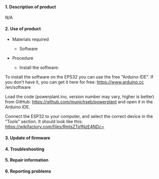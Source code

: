  #### 1. Description of product
 
N/A
     
 #### 2. Use of product
 
  * Materials required
      * Software
   
  * Procedure
  
     * Install the software:
      
  To install the software on the EPS32 you can use the free "Arduino IDE". If you don't have it, you can get it here for free: https://www.arduino.cc  /en/software

  Load the code (powerplant.ino, version number may vary, higher is better) from GitHub:
https://github.com/munichseb/powerplant and open it in the Arduino IDE.

  Connect the ESP32 to your computer, and select the correct device in the "Tools" section. It should look like this:
  https://wikifactory.com/files/RmlsZTo1NzE4NDc=


    
 
#### 3. Update of firmware
#### 4. Troubleshooting
#### 5. Repair information
#### 6. Reporting problems
